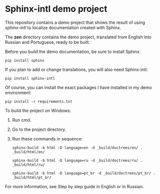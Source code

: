 # Sphinx-intl demo project

This repository contains a demo project that shows the result of using *sphinx-intl* to localize documentation created with Sphinx.

The **zen** directory contains the demo project, translated from English into Russian and Portuguese, ready to be built.

Before you build the demo documentation, be sure to install Sphinx:

`pip install sphinx`

If you plan to add or change translations, you will also need Sphinx-intl:

`pip install sphinx-intl`

Of course, you can install the exact packages I have installed in my demo environment:

`pip install -r requirements.txt`

To build the project on Windows:

1. Run cmd.
2. Go to the project directory.
3. Run these commands in sequence: 
   
   `sphinx-build -b html -D language=en -d _build/doctrees/en/ . _build/html/en/`
   
   `sphinx-build -b html -D language=ru -d _build/doctrees/ru/ . _build/html/ru/`
   
   `sphinx-build -b html -D language=pt_br -d _build/doctrees/pt_br/ . _build/html/pt_br/`
   
For more information, see Step by step guide in English or in Russian.
